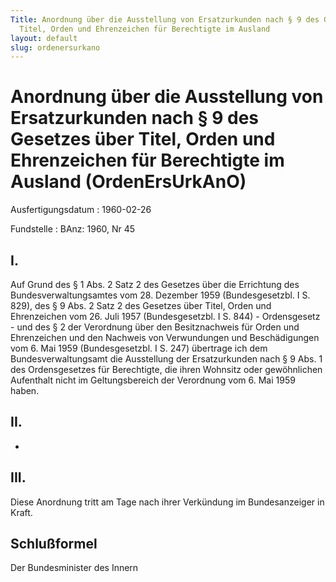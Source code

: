 ```yaml
---
Title: Anordnung über die Ausstellung von Ersatzurkunden nach § 9 des Gesetzes über
  Titel, Orden und Ehrenzeichen für Berechtigte im Ausland
layout: default
slug: ordenersurkano
---
```


# Anordnung über die Ausstellung von Ersatzurkunden nach § 9 des Gesetzes über Titel, Orden und Ehrenzeichen für Berechtigte im Ausland (OrdenErsUrkAnO)

Ausfertigungsdatum
:   1960-02-26

Fundstelle
:   BAnz: 1960, Nr 45



## I.

Auf Grund des § 1 Abs. 2 Satz 2 des Gesetzes über die Errichtung des
Bundesverwaltungsamtes vom 28. Dezember 1959 (Bundesgesetzbl. I S.
829), des § 9 Abs. 2 Satz 2 des Gesetzes über Titel, Orden und
Ehrenzeichen vom 26. Juli 1957 (Bundesgesetzbl. I S. 844) -
Ordensgesetz - und des § 2 der Verordnung über den Besitznachweis für
Orden und Ehrenzeichen und den Nachweis von Verwundungen und
Beschädigungen vom 6. Mai 1959 (Bundesgesetzbl. I S. 247) übertrage
ich dem Bundesverwaltungsamt die Ausstellung der Ersatzurkunden nach §
9 Abs. 1 des Ordensgesetzes für Berechtigte, die ihren Wohnsitz oder
gewöhnlichen Aufenthalt nicht im Geltungsbereich der Verordnung vom 6.
Mai 1959 haben.


## II.

-


## III.

Diese Anordnung tritt am Tage nach ihrer Verkündung im Bundesanzeiger
in Kraft.


## Schlußformel

Der Bundesminister des Innern

